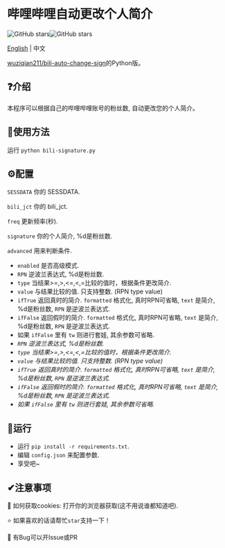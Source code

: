 # 哔哩哔哩自动更改个人简介

![GitHub stars](https://img.shields.io/github/stars/ThebestkillerTBK/bili-signature?style=flat)![GitHub stars](https://img.shields.io/github/forks/ThebestkillerTBK/bili-signature?style=flat)

[English](README.md) | 中文

[wuziqian211/bili-auto-change-sign](https://github.com/wuziqian211/bili-auto-change-sign)的Python版。

## ❓介绍

本程序可以根据自己的哔哩哔哩账号的粉丝数, 自动更改您的个人简介。

## 🚀使用方法

运行 ``python bili-signature.py``

## ⚙配置

``SESSDATA`` 你的 SESSDATA.

``bili_jct`` 你的 bili_jct.

``freq`` 更新频率(秒).

``signature`` 你的个人简介, %d是粉丝数.

``advanced`` 用来判断条件.

* ``enabled`` 是否高级模式.
* ``RPN`` 逆波兰表达式, %d是粉丝数.
* ``type`` 当结果>=,>,<=,<,=比较的值时，根据条件更改简介.
* ``value`` 与结果比较的值. 只支持整数. (RPN type value)
* ``ifTrue`` 返回真时的简介. ``formatted`` 格式化, 真时RPN可省略, ``text`` 是简介, %d是粉丝数, ``RPN`` 是逆波兰表达式.
* ``ifFalse`` 返回假时的简介. ``formatted`` 格式化, 真时RPN可省略, ``text`` 是简介, %d是粉丝数, ``RPN`` 是逆波兰表达式.
* 如果 ``ifFalse`` 里有 ``tw`` 则进行套娃, 其余参数可省略.
* *``RPN`` 逆波兰表达式, %d是粉丝数.*
* *``type`` 当结果>=,>,<=,<,=比较的值时，根据条件更改简介.*
* *``value`` 与结果比较的值. 只支持整数. (RPN type value)*
* *``ifTrue`` 返回真时的简介. ``formatted`` 格式化, 真时RPN可省略, ``text`` 是简介, %d是粉丝数, ``RPN`` 是逆波兰表达式.*
* *``ifFalse`` 返回假时的简介. ``formatted`` 格式化, 真时RPN可省略, ``text`` 是简介, %d是粉丝数, ``RPN`` 是逆波兰表达式.*
* *如果 ``ifFalse`` 里有 ``tw`` 则进行套娃, 其余参数可省略.*

## 🚗运行

* 运行 ``pip install -r requirements.txt``.
* 编辑 ``config.json`` 来配置参数.
* 享受吧~

## ✔注意事项

🍪 如何获取cookies: 打开你的浏览器获取(这不用说谁都知道吧).

⭐ 如果喜欢的话请帮忙`star`支持一下！

🐛 有Bug可以开Issue或PR
